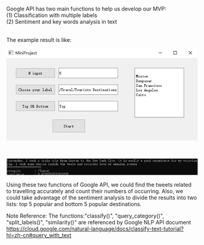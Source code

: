 
Google API has two main functions to help us develop our MVP:<br>
(1) Classification with multiple labels <br>
(2) Sentiment and key words analysis in text

<br>
The example result is like: <br>


![Top 5](https://github.com/tzhang-Vincent/MiniProject/blob/master/Images/top-result.png)

<br>

![Classification](https://github.com/tzhang-Vincent/MiniProject/blob/master/Google%20API/classification.png)
<br>


Using these two functions of Google API, we could find the tweets related to travelling accurately and count their numbers of occurring. Also, we could take advantage of the sentiment analysis to divide the results into two lists: top 5 popular and bottom 5 popular destinations.
<br>


Note Reference: The functions:"classify()", "query_category()", "split_labels()", "similarity()" are referenced by Google NLP API document
<br>
https://cloud.google.com/natural-language/docs/classify-text-tutorial?hl=zh-cn#query_with_text
